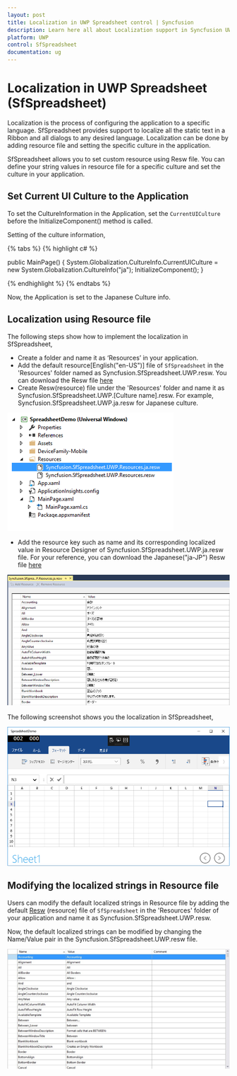 ```yaml
---
layout: post
title: Localization in UWP Spreadsheet control | Syncfusion
description: Learn here all about Localization support in Syncfusion UWP Spreadsheet (SfSpreadsheet) control and more.
platform: UWP
control: SfSpreadsheet
documentation: ug
---
```


# Localization in UWP Spreadsheet (SfSpreadsheet)

Localization is the process of configuring the application to a specific language. SfSpreadsheet provides support to localize all the static text in a Ribbon and all dialogs to any desired language. Localization can be done by adding resource file and setting the specific culture in the application.

SfSpreadsheet allows you to set custom resource using Resw file. You can define your string values in resource file for a specific culture and set the culture in your application.

## Set Current UI Culture to the Application

To set the CultureInformation in the Application, set the `CurrentUICulture` before the InitializeComponent() method is called. 

Setting of the culture information,

{% tabs %}
{% highlight c# %}
   
public MainPage()
{
    System.Globalization.CultureInfo.CurrentUICulture = new System.Globalization.CultureInfo("ja");
    InitializeComponent();
}

{% endhighlight %}
{% endtabs %}

Now, the Application is set to the Japanese Culture info. 

## Localization using Resource file

The following steps show how to implement the localization in SfSpreadsheet,

* Create a folder and name it as ‘Resources’ in your application.
* Add the default resource[English("en-US")] file of `SfSpreadsheet` in the 'Resources' folder named as Syncfusion.SfSpreadsheet.UWP.resw.
  You can download the Resw file [here](https://help.syncfusion.com/cr/file-formats/Syncfusion.XlsIO.ExcelClearOptions.html)
* Create Resw(resource) file under the 'Resources' folder and name it as Syncfusion.SfSpreadsheet.UWP.[Culture name].resw. 
  For example, Syncfusion.SfSpreadsheet.UWP.ja.resw for Japanese culture. 

![UWP SfSpreadsheet displays added resource file](localization_images/Loc_Image1.png)

* Add the resource key such as name and its corresponding localized value in Resource Designer of Syncfusion.SfSpreadsheet.UWP.ja.resw file. 
  For your reference, you can download the Japanese("ja-JP") Resw file [here](https://help.syncfusion.com/cr/file-formats/Syncfusion.XlsIO.ExcelClearOptions.html)

![UWP SfSpreadsheet displays resource file item list](localization_images/Loc_Image2.png)

The following screenshot shows you the localization in SfSpreadsheet,

![UWP SfSpreadsheet displays locaization applied in sheet](localization_images/Loc_Image3.png)

## Modifying the localized strings in Resource file

Users can modify the default localized strings in Resource file by adding the default [Resw](http://www.syncfusion.com/downloads/support/directtrac/general/ze/Syncfusion.SfSpreadsheet.UWP.Resources1773657760) (resource) file of `SfSpreadsheet` in the 'Resources' folder of your application and name it as Syncfusion.SfSpreadsheet.UWP.resw.

Now, the default localized strings can be modified by changing the Name/Value pair in the Syncfusion.SfSpreadsheet.UWP.resw file.

![UWP SfSpreadsheet displays modified resource file item](localization_images/Loc_Image4.jpg)
